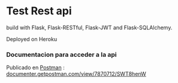 Test Rest api
=============

build with Flask, Flask-RESTful, Flask-JWT and Flask-SQLAlchemy.

Deployed on Heroku


### Documentacion para acceder a la api

Publicado en [Postman](https://www.getpostman.com/) : [documenter.getpostman.com/view/7870712/SWT8henW](https://documenter.getpostman.com/view/7870712/SWT8henW)

